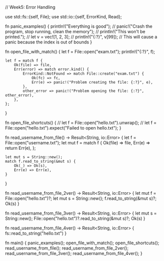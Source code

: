 // Week5: Error Handling

use std::fs::{self, File};
use std::io::{self, ErrorKind, Read};

fn panic_examples() {
    println!("Everything is good");
    // panic!("Crash the program, stop running, clean the memory");
    // println!("This won't be printed.");
    // let v = vec![1, 2, 3];
    // println!("{:?}", v[99]); // This will cause a panic because the index is out of bounds
}

fn open_file_with_match() {
    let f = File::open("exam.txt");
    println!("{:?}", f);

    let f = match f {
        Ok(file) => file,
        Err(error) => match error.kind() {
            ErrorKind::NotFound => match File::create("exam.txt") {
                Ok(fc) => fc,
                Err(e) => panic!("Problem creating the file: {:?}", e),
            },
            other_error => panic!("Problem opening the file: {:?}", other_error),
        },
    };
}

fn open_file_shortcuts() {
    // let f = File::open("hello.txt").unwrap();
    // let f = File::open("hello.txt").expect("Failed to open hello.txt");
}

fn read_username_from_file() -> Result<String, io::Error> {
    let f = File::open("username.txt");
    let mut f = match f {
        Ok(file) => file,
        Err(e) => return Err(e),
    };

    let mut s = String::new();
    match f.read_to_string(&mut s) {
        Ok(_) => Ok(s),
        Err(e) => Err(e),
    }
}

fn read_username_from_file_2ver() -> Result<String, io::Error> {
    let mut f = File::open("hello.txt")?;
    let mut s = String::new();
    f.read_to_string(&mut s)?;
    Ok(s)
}

fn read_username_from_file_3ver() -> Result<String, io::Error> {
    let mut s = String::new();
    File::open("hello.txt")?.read_to_string(&mut s)?;
    Ok(s)
}

fn read_username_from_file_4ver() -> Result<String, io::Error> {
    fs::read_to_string("hello.txt")
}

fn main() {
    panic_examples();
    open_file_with_match();
    open_file_shortcuts();
    read_username_from_file();
    read_username_from_file_2ver();
    read_username_from_file_3ver();
    read_username_from_file_4ver();
}
